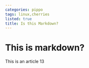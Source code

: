 ```yaml
---
categories: pippo
tags: linux,cherries
listed: true
title: Is this Markdown?
---
```

# This is markdown?

This is an article 13
